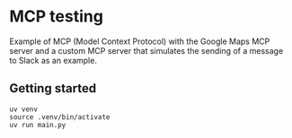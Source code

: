# MCP testing

Example of MCP (Model Context Protocol) with the Google Maps MCP server and a custom MCP server
that simulates the sending of a message to Slack as an example.

## Getting started
```
uv venv
source .venv/bin/activate
uv run main.py
```
